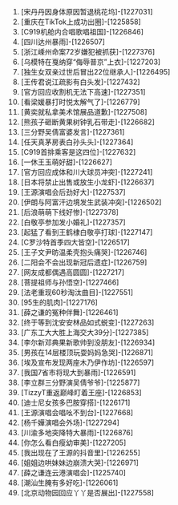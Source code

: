 
1. [宋丹丹因身体原因暂退桃花坞]-[1227031]
1. [重庆在TikTok上成功出圈]-[1225858]
1. [C919机舱内合唱歌唱祖国]-[1226846]
1. [四川达州暴雨]-[1226507]
1. [浙江嵊州命案72岁嫌犯被抓获]-[1227376]
1. [乌模特在戛纳穿“侮辱普京”上衣]-[1227203]
1. [独生女双亲过世后冒出22位继承人]-[1226495]
1. [王传君说江疏影有白头发]-[1227432]
1. [官方回应收割机无法下高速]-[1227351]
1. [看梁媛暴打时悦太解气了]-[1226779]
1. [黄奕就私拿美术馆展品道歉]-[1227508]
1. [熊孩子砸断黄果树钟乳石带走]-[1226682]
1. [三分野吴倩富婆发言]-[1227361]
1. [任天真茅房表白孙头头]-[1227364]
1. [C919首排乘客是这四位]-[1227632]
1. [一休王玉萌好甜]-[1226627]
1. [官方回应成体和川大球员冲突]-[1227241]
1. [日本将禁止出售或放生小龙虾]-[1226637]
1. [王源演唱会后劲好大]-[1227537]
1. [伊朗与阿富汗边境发生武装冲突]-[1226502]
1. [后浪萌萌下线好惨]-[1227378]
1. [白敬亭参加发小婚礼]-[1227357]
1. [起猛了看到王鹤棣白敬亭打球]-[1227147]
1. [C罗沙特首季四大皆空]-[1226517]
1. [王子文尹昉温柔壳抱头痛哭]-[1226746]
1. [二阳会不会出现新冠后遗症]-[1226759]
1. [网友成都偶遇高圆圆]-[1227217]
1. [菩提祖师与孙悟空]-[1227466]
1. [法老重现60秒淘汰曲目]-[1227551]
1. [95生的肌肉]-[1227176]
1. [薛之谦的冤种伴舞]-[1226461]
1. [终于等到沈安安林品如式蜕变]-[1227263]
1. [广东工大大胜上海交大39分]-[1227385]
1. [李尔新邓典果新歌帅到没朋友]-[1226934]
1. [男孩在14层楼顶玩耍妈妈急哭]-[1226871]
1. [埃及宣布发现两座木乃伊作坊]-[1226597]
1. [我国7省市将现大到暴雨]-[1226591]
1. [李立群三分野演吴倩爷爷]-[1225877]
1. [TizzyT重返巅峰盯着王座]-[1226853]
1. [迪士尼女孩多巴胺穿搭]-[1226171]
1. [王源演唱会唱吆不到台]-[1227668]
1. [杨千嬅演唱会外场]-[1227294]
1. [川渝多地突降特大暴雨]-[1226876]
1. [你怎么看白瘦幼审美]-[1227205]
1. [我出现在了王源的抖音里]-[1226255]
1. [姐姐边哄妹妹边崩溃大哭]-[1226971]
1. [薛之谦连云港演唱会]-[1225740]
1. [潮汕生腌有多好吃]-[1226061]
1. [北京动物园回应丫丫是否展出]-[1227558]